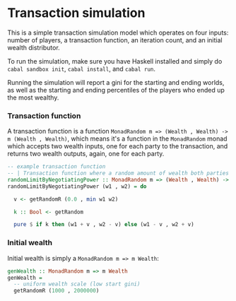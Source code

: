 # Transaction simulation

This is a simple transaction simulation model which operates on four inputs: number of players, a transaction function, an iteration count, and an initial wealth distributor.

To run the simulation, make sure you have Haskell installed and simply do `cabal sandbox init`, `cabal install`, and `cabal run`.

Running the simulation will report a gini for the starting and ending worlds, as well as the starting and ending percentiles of the players who ended up the most wealthy.

### Transaction function

A transaction function is a function `MonadRandom m => (Wealth , Wealth) -> m (Wealth , Wealth)`, which means it's a function in the `MonadRandom` monad which accepts two wealth inputs, one for each party to the transaction, and returns two wealth outputs, again, one for each party.

```haskell
-- example transaction function
-- | Transaction function where a random amount of wealth both parties can afford is gambled
randomLimitByNegotiatingPower :: MonadRandom m => (Wealth , Wealth) -> m (Wealth , Wealth)
randomLimitByNegotiatingPower (w1 , w2) = do

  v <- getRandomR (0.0 , min w1 w2)

  k :: Bool <- getRandom

  pure $ if k then (w1 + v , w2 - v) else (w1 - v , w2 + v)

```

### Initial wealth

Initial wealth is simply a `MonadRandom m => m Wealth`:

```haskell
genWealth :: MonadRandom m => m Wealth
genWealth =
  -- uniform wealth scale (low start gini)
  getRandomR (1000 , 2000000)

```
